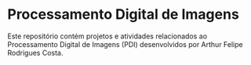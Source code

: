 # Processamento Digital de Imagens

Este repositório contém projetos e atividades relacionados ao Processamento Digital de Imagens (PDI) desenvolvidos por Arthur Felipe Rodrigues Costa.
